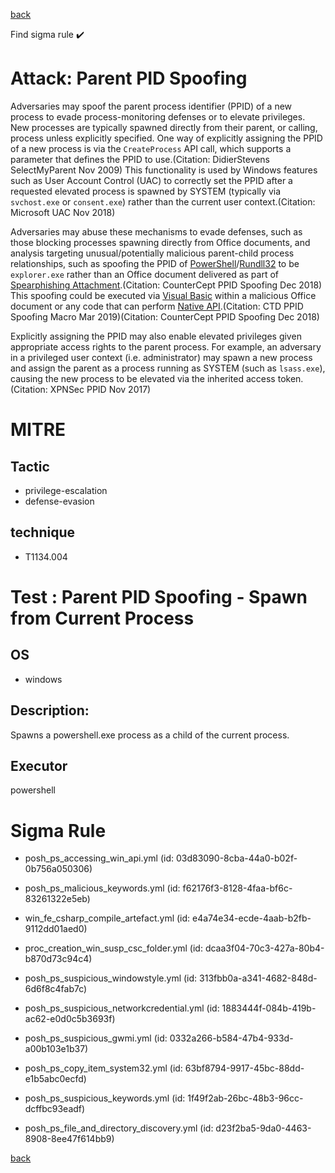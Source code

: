 
[back](../index.md)

Find sigma rule :heavy_check_mark: 

# Attack: Parent PID Spoofing 

Adversaries may spoof the parent process identifier (PPID) of a new process to evade process-monitoring defenses or to elevate privileges. New processes are typically spawned directly from their parent, or calling, process unless explicitly specified. One way of explicitly assigning the PPID of a new process is via the <code>CreateProcess</code> API call, which supports a parameter that defines the PPID to use.(Citation: DidierStevens SelectMyParent Nov 2009) This functionality is used by Windows features such as User Account Control (UAC) to correctly set the PPID after a requested elevated process is spawned by SYSTEM (typically via <code>svchost.exe</code> or <code>consent.exe</code>) rather than the current user context.(Citation: Microsoft UAC Nov 2018)

Adversaries may abuse these mechanisms to evade defenses, such as those blocking processes spawning directly from Office documents, and analysis targeting unusual/potentially malicious parent-child process relationships, such as spoofing the PPID of [PowerShell](https://attack.mitre.org/techniques/T1059/001)/[Rundll32](https://attack.mitre.org/techniques/T1218/011) to be <code>explorer.exe</code> rather than an Office document delivered as part of [Spearphishing Attachment](https://attack.mitre.org/techniques/T1566/001).(Citation: CounterCept PPID Spoofing Dec 2018) This spoofing could be executed via [Visual Basic](https://attack.mitre.org/techniques/T1059/005) within a malicious Office document or any code that can perform [Native API](https://attack.mitre.org/techniques/T1106).(Citation: CTD PPID Spoofing Macro Mar 2019)(Citation: CounterCept PPID Spoofing Dec 2018)

Explicitly assigning the PPID may also enable elevated privileges given appropriate access rights to the parent process. For example, an adversary in a privileged user context (i.e. administrator) may spawn a new process and assign the parent as a process running as SYSTEM (such as <code>lsass.exe</code>), causing the new process to be elevated via the inherited access token.(Citation: XPNSec PPID Nov 2017)

# MITRE
## Tactic
  - privilege-escalation
  - defense-evasion


## technique
  - T1134.004


# Test : Parent PID Spoofing - Spawn from Current Process
## OS
  - windows


## Description:
Spawns a powershell.exe process as a child of the current process.

## Executor
powershell

# Sigma Rule
 - posh_ps_accessing_win_api.yml (id: 03d83090-8cba-44a0-b02f-0b756a050306)

 - posh_ps_malicious_keywords.yml (id: f62176f3-8128-4faa-bf6c-83261322e5eb)

 - win_fe_csharp_compile_artefact.yml (id: e4a74e34-ecde-4aab-b2fb-9112dd01aed0)

 - proc_creation_win_susp_csc_folder.yml (id: dcaa3f04-70c3-427a-80b4-b870d73c94c4)

 - posh_ps_suspicious_windowstyle.yml (id: 313fbb0a-a341-4682-848d-6d6f8c4fab7c)

 - posh_ps_suspicious_networkcredential.yml (id: 1883444f-084b-419b-ac62-e0d0c5b3693f)

 - posh_ps_suspicious_gwmi.yml (id: 0332a266-b584-47b4-933d-a00b103e1b37)

 - posh_ps_copy_item_system32.yml (id: 63bf8794-9917-45bc-88dd-e1b5abc0ecfd)

 - posh_ps_suspicious_keywords.yml (id: 1f49f2ab-26bc-48b3-96cc-dcffbc93eadf)

 - posh_ps_file_and_directory_discovery.yml (id: d23f2ba5-9da0-4463-8908-8ee47f614bb9)



[back](../index.md)
